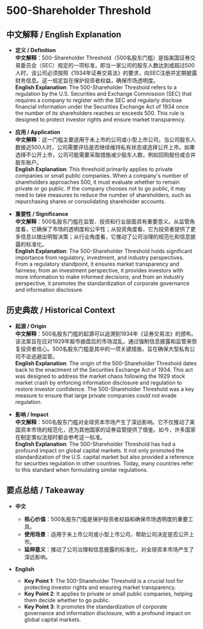 # 500-Shareholder Threshold

## 中文解释 / English Explanation

* **定义 / Definition**  
  **中文解释**：500-Shareholder Threshold（500名股东门槛）是指美国证券交易委员会（SEC）规定的一项标准，即当一家公司的股东人数达到或超过500人时，该公司必须按照《1934年证券交易法》的要求，向SEC注册并定期披露财务信息。这一规定旨在保护投资者权益，确保市场透明度。  
  **English Explanation**: The 500-Shareholder Threshold refers to a regulation by the U.S. Securities and Exchange Commission (SEC) that requires a company to register with the SEC and regularly disclose financial information under the Securities Exchange Act of 1934 once the number of its shareholders reaches or exceeds 500. This rule is designed to protect investor rights and ensure market transparency.

* **应用 / Application**  
  **中文解释**：这一门槛主要适用于未上市的公司或小型上市公司。当公司股东人数接近500人时，公司需要评估是否继续维持私有状态或选择公开上市。如果选择不公开上市，公司可能需要采取措施减少股东人数，例如回购股份或合并股东账户。  
  **English Explanation**: This threshold primarily applies to private companies or small public companies. When a company's number of shareholders approaches 500, it must evaluate whether to remain private or go public. If the company chooses not to go public, it may need to take measures to reduce the number of shareholders, such as repurchasing shares or consolidating shareholder accounts.

* **重要性 / Significance**  
  **中文解释**：500名股东门槛在监管、投资和行业层面具有重要意义。从监管角度看，它确保了市场的透明度和公平性；从投资角度看，它为投资者提供了更多信息以做出明智决策；从行业角度看，它推动了公司治理的规范化和信息披露的标准化。  
  **English Explanation**: The 500-Shareholder Threshold holds significant importance from regulatory, investment, and industry perspectives. From a regulatory standpoint, it ensures market transparency and fairness; from an investment perspective, it provides investors with more information to make informed decisions; and from an industry perspective, it promotes the standardization of corporate governance and information disclosure.

## 历史典故 / Historical Context

* **起源 / Origin**  
  **中文解释**：500名股东门槛的起源可以追溯到1934年《证券交易法》的颁布。该法案旨在应对1929年股市崩盘后的市场混乱，通过强制信息披露和监管来恢复投资者信心。500名股东门槛是其中的一项关键措施，旨在确保大型私有公司不会逃避监管。  
  **English Explanation**: The origin of the 500-Shareholder Threshold dates back to the enactment of the Securities Exchange Act of 1934. This act was designed to address the market chaos following the 1929 stock market crash by enforcing information disclosure and regulation to restore investor confidence. The 500-Shareholder Threshold was a key measure to ensure that large private companies could not evade regulation.

* **影响 / Impact**  
  **中文解释**：500名股东门槛对全球资本市场产生了深远影响。它不仅推动了美国资本市场的规范化，还为其他国家的证券监管提供了借鉴。如今，许多国家在制定类似法规时都会参考这一标准。  
  **English Explanation**: The 500-Shareholder Threshold has had a profound impact on global capital markets. It not only promoted the standardization of the U.S. capital market but also provided a reference for securities regulation in other countries. Today, many countries refer to this standard when formulating similar regulations.

## 要点总结 / Takeaway

* **中文**  
  - **核心价值**：500名股东门槛是保护投资者权益和确保市场透明度的重要工具。  
  - **使用场景**：适用于未上市公司或小型上市公司，帮助公司决定是否公开上市。  
  - **延伸意义**：推动了公司治理和信息披露的标准化，对全球资本市场产生了深远影响。

* **English**  
  - **Key Point 1**: The 500-Shareholder Threshold is a crucial tool for protecting investor rights and ensuring market transparency.  
  - **Key Point 2**: It applies to private or small public companies, helping them decide whether to go public.  
  - **Key Point 3**: It promotes the standardization of corporate governance and information disclosure, with a profound impact on global capital markets.